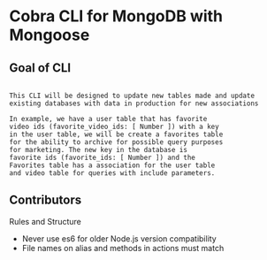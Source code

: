 # Cobra CLI for MongoDB with Mongoose

## Goal of CLI
```

This CLI will be designed to update new tables made and update 
existing databases with data in production for new associations

In example, we have a user table that has favorite 
video ids (favorite_video_ids: [ Number ]) with a key 
in the user table, we will be create a favorites table 
for the ability to archive for possible query purposes 
for marketing. The new key in the database is 
favorite ids (favorite_ids: [ Number ]) and the 
Favorites table has a association for the user table 
and video table for queries with include parameters.

```

## Contributors

Rules and Structure

- Never use es6 for older Node.js version compatibility
- File names on alias and methods in actions must match
